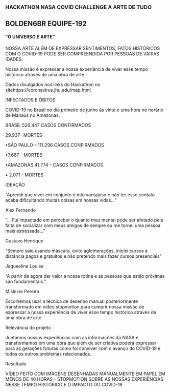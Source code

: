 ### HACKATHON NASA COVID CHALLENGE A ARTE DE TUDO

## BOLDEN6BR         EQUIPE-192

#### "O UNIVERSO É ARTE"  

NOSSA ARTE ALÉM DE EXPRESSAR SENTIMENTOS, FATOS HISTÓRICOS COM O COVID-19 PODE SER COMPREENDIDA POR PESSOAS DE VÁRIAS IDADES.

Nossa missão é expressar a nossa experiência de viver esse tempo histórico através de uma obra de arte

Dados divulgados nos links do Hackathon no sitehttps://coronavirus.jhu.edu/map.html

INFECTADOS E ÓBITOS

COVID-19 no Brasil no dia primeiro de junho às vinte e uma hora no horário de Manaus no Amazonas.

BRASIL 526.447 CASOS CONFIRMADOS

29.937- MORTES

•SÃO PAULO – 111.296 CASOS CONFIRMADOS

•7.667 - MORTES

•AMAZONAS  41.774 – CASOS CONFIRMADOS

• 2.071 - MORTES

IDEAÇÃO

“Aprendi que viver em conjunto é mto vantajoso e não ter esse contato acaba dificultando muitas coisas em nossas vidas...”

Alex Fernando

“... Fui impactado em perceber o quanto meu mental pode ser afetado pela falta de socializar com meus amigos de sempre eu me tornei uma pessoa mais estressada...”

Gustavo Henrique

“Sempre saio usando máscara, evito aglomerações, iniciei cursos à distância pagos e gratuitos e não pretendo mais fazer cursos presenciais”

Jaqueeline Louise

“A partir de agora dar valor a nossa rotina e as pessoas que estão próximas são fundamentais.”

Misleine Pereira

Escolhemos usar a técnica de desenho manual posteriormente transformado em vídeo stopmotion para cumprir nossa missão de expressar a nossa experiência de viver esse tempo histórico através de uma obra de arte.

Relevância do projeto

Juntamos nossas experiências com as informações da NASA e transformamos em uma obra que além de ser criativa poderá expressar para as gerações futuras como foi conviver com o avanço do COVID-19 e todos os outros problemas relacionados.

Resultado

VÍDEO FEITO COM IMAGENS DESENHADAS MANUALMENTE EM PAPEL EM MENOS DE 40 HORAS - STOPMOTION SOBRE AS NOSSAS EXPERIÊNCIAS NESSE TEMPO HISTÓRICO E O IMPACTO DO COVID-19
